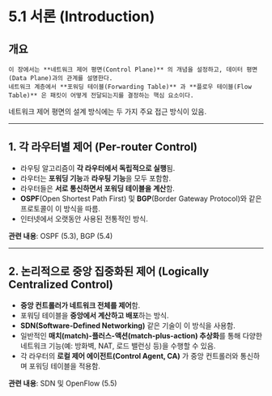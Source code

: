 # 5.1 서론 (Introduction)

## 개요

```
이 장에서는 **네트워크 제어 평면(Control Plane)** 의 개념을 설정하고, 데이터 평면(Data Plane)과의 관계를 설명한다. 
네트워크 계층에서 **포워딩 테이블(Forwarding Table)** 과 **플로우 테이블(Flow Table)** 은 패킷이 어떻게 전달되는지를 결정하는 핵심 요소이다.
```

네트워크 제어 평면의 설계 방식에는 두 가지 주요 접근 방식이 있음.

---

## 1. 각 라우터별 제어 (Per-router Control)
- 라우팅 알고리즘이 **각 라우터에서 독립적으로 실행**됨.
- 라우터는 **포워딩 기능**과 **라우팅 기능**을 모두 포함함.
- 라우터들은 **서로 통신하면서 포워딩 테이블을 계산**함.
- **OSPF**(Open Shortest Path First) 및 **BGP**(Border Gateway Protocol)와 같은 프로토콜이 이 방식을 따름.
- 인터넷에서 오랫동안 사용된 전통적인 방식.

**관련 내용**: OSPF (5.3), BGP (5.4)

---

## 2. 논리적으로 중앙 집중화된 제어 (Logically Centralized Control)
- **중앙 컨트롤러가 네트워크 전체를 제어**함.
- 포워딩 테이블을 **중앙에서 계산하고 배포**하는 방식.
- **SDN(Software-Defined Networking)** 같은 기술이 이 방식을 사용함.
- 일반적인 **매치(match)-플러스-액션(match-plus-action) 추상화**를 통해 다양한 네트워크 기능(예: 방화벽, NAT, 로드 밸런싱 등)을 수행할 수 있음.
- 각 라우터의 **로컬 제어 에이전트(Control Agent, CA)** 가 중앙 컨트롤러와 통신하며 포워딩 테이블을 적용함.

**관련 내용**: SDN 및 OpenFlow (5.5)
